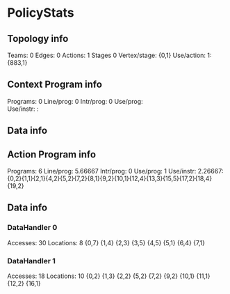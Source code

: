 # PolicyStats
## Topology info
Teams:		0
Edges:		0
Actions:	1
Stages		0
Vertex/stage:	{0,1} 
Use/action:	1: {883,1} 

## Context Program info
Programs:	0
Line/prog:	0
Intr/prog:	0
Use/prog:	
Use/instr:	: 

## Data info



## Action Program info
Programs:	6
Line/prog:	5.66667
Intr/prog:	0
Use/prog:	1
Use/instr:	2.26667: {0,2}{1,1}{2,1}{4,2}{5,2}{7,2}{8,1}{9,2}{10,1}{12,4}{13,3}{15,5}{17,2}{18,4}{19,2}

## Data info

### DataHandler 0
Accesses:	30
Locations:	8
{0,7} {1,4} {2,3} {3,5} {4,5} {5,1} {6,4} {7,1} 

### DataHandler 1
Accesses:	18
Locations:	10
{0,2} {1,3} {2,2} {5,2} {7,2} {9,2} {10,1} {11,1} {12,2} {16,1} 

